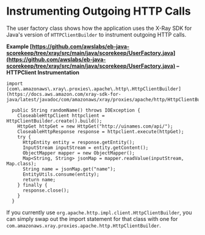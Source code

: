 # Instrumenting Outgoing HTTP Calls<a name="scorekeep-httpclient"></a>

The user factory class shows how the application uses the X\-Ray SDK for Java's version of `HTTPClientBuilder` to instrument outgoing HTTP calls\.

**Example [https://github.com/awslabs/eb-java-scorekeep/tree/xray/src/main/java/scorekeep/UserFactory.java](https://github.com/awslabs/eb-java-scorekeep/tree/xray/src/main/java/scorekeep/UserFactory.java) – HTTPClient Instrumentation**  

```
import [com\.amazonaws\.xray\.proxies\.apache\.http\.HttpClientBuilder](https://docs.aws.amazon.com/xray-sdk-for-java/latest/javadoc/com/amazonaws/xray/proxies/apache/http/HttpClientBuilder.html);

  public String randomName() throws IOException {
    CloseableHttpClient httpclient = HttpClientBuilder.create().build();
    HttpGet httpGet = new HttpGet("http://uinames.com/api/");
    CloseableHttpResponse response = httpclient.execute(httpGet);
    try {
      HttpEntity entity = response.getEntity();
      InputStream inputStream = entity.getContent();
      ObjectMapper mapper = new ObjectMapper();
      Map<String, String> jsonMap = mapper.readValue(inputStream, Map.class);
      String name = jsonMap.get("name");
      EntityUtils.consume(entity);
      return name;
    } finally {
      response.close();
    }
  }
```

If you currently use `org.apache.http.impl.client.HttpClientBuilder`, you can simply swap out the import statement for that class with one for `com.amazonaws.xray.proxies.apache.http.HttpClientBuilder`\.
